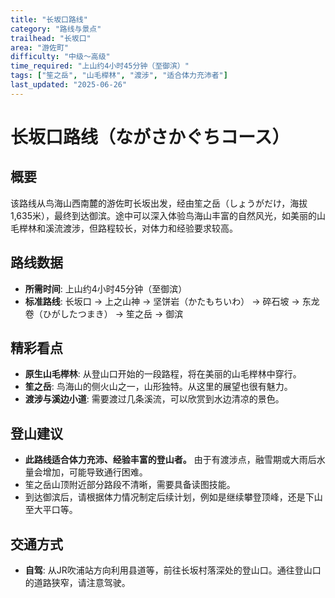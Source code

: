 ```yaml
---
title: "长坂口路线"
category: "路线与景点"
trailhead: "长坂口"
area: "游佐町"
difficulty: "中级〜高级"
time_required: "上山约4小时45分钟（至御滨）"
tags: ["笙之岳", "山毛榉林", "渡涉", "适合体力充沛者"]
last_updated: "2025-06-26"
---
```


# 长坂口路线（ながさかぐちコース）

## 概要
该路线从鸟海山西南麓的游佐町长坂出发，经由笙之岳（しょうがだけ，海拔1,635米），最终到达御滨。途中可以深入体验鸟海山丰富的自然风光，如美丽的山毛榉林和溪流渡涉，但路程较长，对体力和经验要求较高。

## 路线数据
- **所需时间**: 上山约4小时45分钟（至御滨）
- **标准路线**: 长坂口 → 上之山神 → 坚饼岩（かたもちいわ） → 碎石坡 → 东龙卷（ひがしたつまき） → 笙之岳 → 御滨

## 精彩看点
- **原生山毛榉林**: 从登山口开始的一段路程，将在美丽的山毛榉林中穿行。
- **笙之岳**: 鸟海山的侧火山之一，山形独特。从这里的展望也很有魅力。
- **渡涉与溪边小道**: 需要渡过几条溪流，可以欣赏到水边清凉的景色。

## 登山建议
- **此路线适合体力充沛、经验丰富的登山者。** 由于有渡涉点，融雪期或大雨后水量会增加，可能导致通行困难。
- 笙之岳山顶附近部分路段不清晰，需要具备读图技能。
- 到达御滨后，请根据体力情况制定后续计划，例如是继续攀登顶峰，还是下山至大平口等。

## 交通方式
- **自驾**: 从JR吹浦站方向利用县道等，前往长坂村落深处的登山口。通往登山口的道路狭窄，请注意驾驶。